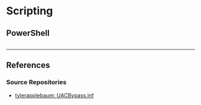 # Scripting

## PowerShell

```powershell

```

---
## References

### Source Repositories

- [tylerapplebaum: UACBypass.inf](https://gist.github.com/tylerapplebaum/ae8cb38ed8314518d95b2e32a6f0d3f1)